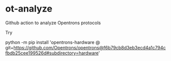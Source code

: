 # ot-analyze
Github action to analyze Opentrons protocols



Try

python -m pip install 'opentrons-hardware @ git+https://github.com/Opentrons/opentrons@f6b79cb8d3eb3ecd4a1c794cfbdb25cee199526d#subdirectory=hardware'